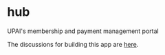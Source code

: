 # hub

UPAI's membership and payment management portal

The discussions for building this app are [here](https://upai.zulipchat.com/).
